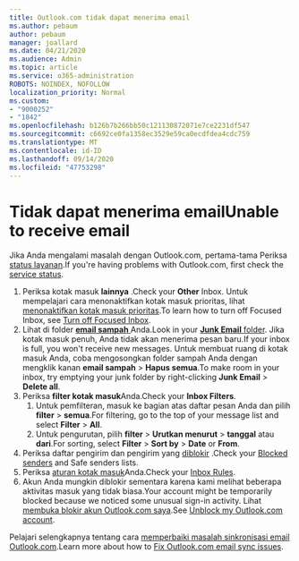 ```yaml
---
title: Outlook.com tidak dapat menerima email
ms.author: pebaum
author: pebaum
manager: joallard
ms.date: 04/21/2020
ms.audience: Admin
ms.topic: article
ms.service: o365-administration
ROBOTS: NOINDEX, NOFOLLOW
localization_priority: Normal
ms.custom:
- "9000252"
- "1842"
ms.openlocfilehash: b126b7b266bb50c121130872071e7ce2231df547
ms.sourcegitcommit: c6692ce0fa1358ec3529e59ca0ecdfdea4cdc759
ms.translationtype: MT
ms.contentlocale: id-ID
ms.lasthandoff: 09/14/2020
ms.locfileid: "47753298"
---
```

# <a name="unable-to-receive-email"></a><span data-ttu-id="8a327-102">Tidak dapat menerima email</span><span class="sxs-lookup"><span data-stu-id="8a327-102">Unable to receive email</span></span>

<span data-ttu-id="8a327-103">Jika Anda mengalami masalah dengan Outlook.com, pertama-tama Periksa [status layanan](https://go.microsoft.com/fwlink/p/?linkid=837482).</span><span class="sxs-lookup"><span data-stu-id="8a327-103">If you're having problems with Outlook.com, first check the [service status](https://go.microsoft.com/fwlink/p/?linkid=837482).</span></span>

1. <span data-ttu-id="8a327-104">Periksa kotak masuk **lainnya** .</span><span class="sxs-lookup"><span data-stu-id="8a327-104">Check your **Other** Inbox.</span></span> <span data-ttu-id="8a327-105">Untuk mempelajari cara menonaktifkan kotak masuk prioritas, lihat [menonaktifkan kotak masuk prioritas](https://support.office.com/article/f714d94d-9e63-4217-9ccb-6cb2986aa1b2).</span><span class="sxs-lookup"><span data-stu-id="8a327-105">To learn how to turn off Focused Inbox, see [Turn off Focused Inbox](https://support.office.com/article/f714d94d-9e63-4217-9ccb-6cb2986aa1b2).</span></span> 
2. <span data-ttu-id="8a327-106">Lihat di folder [ **email sampah** ](https://outlook.live.com/mail/junkemail)Anda.</span><span class="sxs-lookup"><span data-stu-id="8a327-106">Look in your [**Junk Email** folder](https://outlook.live.com/mail/junkemail).</span></span> <span data-ttu-id="8a327-107">Jika kotak masuk penuh, Anda tidak akan menerima pesan baru.</span><span class="sxs-lookup"><span data-stu-id="8a327-107">If your inbox is full, you won't receive new messages.</span></span> <span data-ttu-id="8a327-108">Untuk membuat ruang di kotak masuk Anda, coba mengosongkan folder sampah Anda dengan mengklik kanan **email sampah**  >  **Hapus semua**.</span><span class="sxs-lookup"><span data-stu-id="8a327-108">To make room in your inbox, try emptying your junk folder by right-clicking **Junk Email** > **Delete all**.</span></span>
3. <span data-ttu-id="8a327-109">Periksa **filter kotak masuk**Anda.</span><span class="sxs-lookup"><span data-stu-id="8a327-109">Check your **Inbox Filters**.</span></span> 
    1. <span data-ttu-id="8a327-110">Untuk pemfilteran, masuk ke bagian atas daftar pesan Anda dan pilih **filter**  >  **semua**.</span><span class="sxs-lookup"><span data-stu-id="8a327-110">For filtering, go to the top of your message list and select **Filter** > **All**.</span></span>
    2. <span data-ttu-id="8a327-111">Untuk pengurutan, pilih **filter**  >  **Urutkan menurut**  >  **tanggal** atau **dari**.</span><span class="sxs-lookup"><span data-stu-id="8a327-111">For sorting, select **Filter** > **Sort by** > **Date** or **From**.</span></span>
4. <span data-ttu-id="8a327-112">Periksa daftar pengirim dan pengirim yang [diblokir](https://outlook.live.com/mail/options/mail/junkEmail) .</span><span class="sxs-lookup"><span data-stu-id="8a327-112">Check your [Blocked senders](https://outlook.live.com/mail/options/mail/junkEmail) and Safe senders lists.</span></span>
5. <span data-ttu-id="8a327-113">Periksa [aturan kotak masuk](https://outlook.live.com/mail/options/mail/rules)Anda.</span><span class="sxs-lookup"><span data-stu-id="8a327-113">Check your [Inbox Rules](https://outlook.live.com/mail/options/mail/rules).</span></span>
6. <span data-ttu-id="8a327-114">Akun Anda mungkin diblokir sementara karena kami melihat beberapa aktivitas masuk yang tidak biasa.</span><span class="sxs-lookup"><span data-stu-id="8a327-114">Your account might be temporarily blocked because we noticed some unusual sign-in activity.</span></span> <span data-ttu-id="8a327-115">Lihat [membuka blokir akun Outlook.com saya](https://support.office.com/article/f4ad2701-d166-4d8b-8a6a-9af2a1f8a4c4).</span><span class="sxs-lookup"><span data-stu-id="8a327-115">See [Unblock my Outlook.com account](https://support.office.com/article/f4ad2701-d166-4d8b-8a6a-9af2a1f8a4c4).</span></span>

<span data-ttu-id="8a327-116">Pelajari selengkapnya tentang cara [memperbaiki masalah sinkronisasi email Outlook.com](https://support.office.com/article/d39e3341-8d79-4bf1-b3c7-ded602233642).</span><span class="sxs-lookup"><span data-stu-id="8a327-116">Learn more about how to [Fix Outlook.com email sync issues](https://support.office.com/article/d39e3341-8d79-4bf1-b3c7-ded602233642).</span></span>
